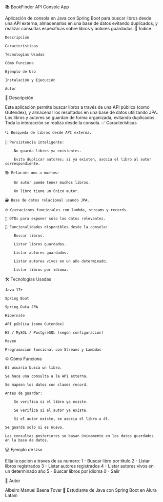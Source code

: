 📚 BookFinder API Console App

Aplicación de consola en Java con Spring Boot para buscar libros desde una API externa, almacenarlos en una base de datos evitando duplicados, y realizar consultas específicas sobre libros y autores guardados.
📌 Índice

    Descripción

    Características

    Tecnologías Usadas

    Cómo Funciona

    Ejemplo de Uso

    Instalación y Ejecución

    Autor

📝 Descripción

Esta aplicación permite buscar libros a través de una API pública (como Gutendex), y almacenar los resultados en una base de datos utilizando JPA. Los libros y autores se guardan de forma organizada, evitando duplicados. Toda la interacción se realiza desde la consola.
✅ Características

    🔍 Búsqueda de libros desde API externa.

    🧠 Persistencia inteligente:

        No guarda libros ya existentes.

        Evita duplicar autores; si ya existen, asocia el libro al autor correspondiente.

    📚 Relación uno a muchos:

        Un autor puede tener muchos libros.

        Un libro tiene un único autor.

    🗃️ Base de datos relacional usando JPA.

    🌐 Operaciones funcionales con lambda, streams y records.

    🧾 DTOs para exponer solo los datos relevantes.

    🧪 Funcionalidades disponibles desde la consola:

        Buscar libros.

        Listar libros guardados.

        Listar autores guardados.

        Listar autores vivos en un año determinado.

        Listar libros por idioma.

🛠️ Tecnologías Usadas

    Java 17+

    Spring Boot

    Spring Data JPA

    Hibernate

    API pública (como Gutendex)

    H2 / MySQL / PostgreSQL (según configuración)

    Maven

    Programación funcional con Streams y Lambdas

⚙️ Cómo Funciona

    El usuario busca un libro.

    Se hace una consulta a la API externa.

    Se mapean los datos con clases record.

    Antes de guardar:

        Se verifica si el libro ya existe.

        Se verifica si el autor ya existe.

        Si el autor existe, se asocia el libro a él.

    Se guarda solo si es nuevo.

    Las consultas posteriores se basan únicamente en los datos guardados en la base de datos.

💻 Ejemplo de Uso

Elija la opcion a traves de su numero:
1 - Buscar libro por titulo
2 - Listar libros registrados
3 - Listar autores registrados
4 - Listar autores vivos en un determinado año 
5 - Buscar libros por idioma
0 - Salir

👤 Autor

Albeiro Manuel Baena Tovar
💼 Estudiante de Java con Spring Boot en Alura Latam

